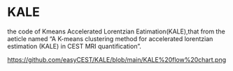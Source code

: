 # KALE
the code of Kmeans Accelerated Lorentzian Eatimation(KALE),that from the aeticle named “A K-means clustering method for accelerated lorentzian estimation (KALE) in CEST MRI quantification”.

https://github.com/easyCEST/KALE/blob/main/KALE%20flow%20chart.png

